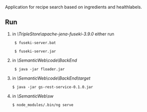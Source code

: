 Application for recipe search based on ingredients and healthlabels.

## Run
1. in *\TripleStore\apache-jena-fuseki-3.9.0* either run
	
		$ fuseki-server.bat 
				
		$ fuseki-server.jar
	
2. in *\SemanticWeb\code\BackEnd*

		$ java -jar floader.jar
	
3.  in *\SemanticWeb\code\BackEnd\target*
	
		$ java -jar gs-rest-service-0.1.0.jar
	
4.  in *\SemanticWeb\sw*
	
		$ node_modules/.bin/ng serve
	

